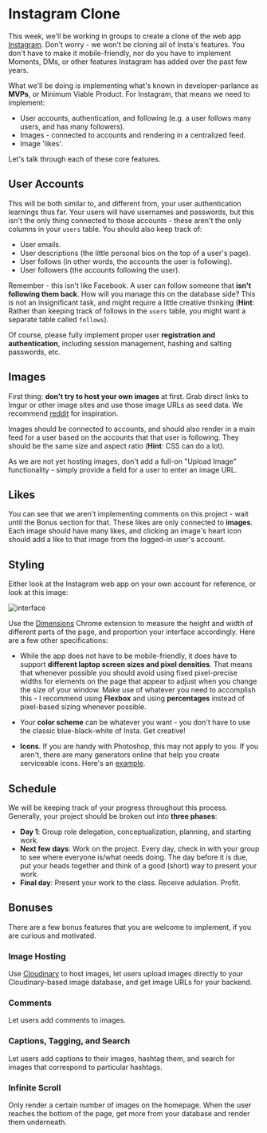 # Instagram Clone

This week, we'll be working in groups to create a clone of the web app [Instagram](https://www.instagram.com/?hl=en). Don't worry - we won't be cloning all of Insta's features. You don't have to make it mobile-friendly, nor do you have to implement Moments, DMs, or other features Instagram has added over the past few years.

What we'll be doing is implementing what's known in developer-parlance as **MVPs**, or Minimum Viable Product. For Instagram, that means we need to implement:

* User accounts, authentication, and following (e.g. a user follows many users, and has many followers).
* Images - connected to accounts and rendering in a centralized feed.
* Image 'likes'.

Let's talk through each of these core features.

## User Accounts

This will be both similar to, and different from, your user authentication learnings thus far. Your users will have usernames and passwords, but this isn't the only thing connected to those accounts - these aren't the only columns in your `users` table. You should also keep track of:

* User emails.
* User descriptions (the little personal bios on the top of a user's page).
* User follows (in other words, the accounts the user is following).
* User followers (the accounts following the user).

Remember - this isn't like Facebook. A user can follow someone that **isn't following them back**. How will you manage this on the database side? This is not an insignificant task, and might require a little creative thinking (**Hint**: Rather than keeping track of follows in the `users` table, you might want a separate table called `follows`).

Of course, please fully implement proper user **registration and authentication**, including session management, hashing and salting passwords, etc.

## Images

First thing: **don't try to host your own images** at first. Grab direct links to Imgur or other image sites and use those image URLs as seed data. We recommend [reddit](https://www.reddit.com/r/EarthPorn/) for inspiration.

Images should be connected to accounts, and should also render in a main feed for a user based on the accounts that that user is following. They should be the same size and aspect ratio (**Hint**: CSS can do a lot).

As we are not yet hosting images, don't add a full-on "Upload Image" functionality - simply provide a field for a user to enter an image URL.

## Likes

You can see that we aren't implementing comments on this project - wait until the Bonus section for that. These likes are only connected to **images**. Each image should have many likes, and clicking an image's heart icon should add a like to that image from the logged-in user's account.

## Styling

Either look at the Instagram web app on your own account for reference, or look at this image:

![interface](https://s.aolcdn.com/hss/storage/midas/a1b70f587a8d2cbe0add93f30f05e96a/203589385/instagramfeat.jpg)

Use the [Dimensions](https://chrome.google.com/webstore/detail/dimensions/baocaagndhipibgklemoalmkljaimfdj?hl=en) Chrome extension to measure the height and width of different parts of the page, and proportion your interface accordingly. Here are a few other specifications:

* While the app does not have to be mobile-friendly, it does have to support **different laptop screen sizes and pixel densities**. That means that whenever possible you should avoid using fixed pixel-precise widths for elements on the page that appear to adjust when you change the size of your window. Make use of whatever you need to accomplish this - I recommend using **Flexbox** and using **percentages** instead of pixel-based sizing whenever possible.

* Your **color scheme** can be whatever you want - you don't have to use the classic blue-black-white of Insta. Get creative!

* **Icons**. If you are handy with Photoshop, this may not apply to you. If you aren't, there are many generators online that help you create serviceable icons. Here's an [example](https://romannurik.github.io/AndroidAssetStudio/icons-launcher.html#foreground.type=clipart&foreground.clipart=android&foreground.space.trim=1&foreground.space.pad=0.25&foreColor=rgba(96%2C%20125%2C%20139%2C%200)&backColor=rgb(68%2C%20138%2C%20255)&crop=0&backgroundShape=square&effects=none&name=ic_launcher).

## Schedule

We will be keeping track of your progress throughout this process. Generally, your project should be broken out into **three phases**:

* **Day 1**: Group role delegation, conceptualization, planning, and starting work.
* **Next few days**: Work on the project. Every day, check in with your group to see where everyone is/what needs doing. The day before it is due, put your heads together and think of a good (short) way to present your work.
* **Final day**: Present your work to the class. Receive adulation. Profit.

## Bonuses

There are a few bonus features that you are welcome to implement, if you are curious and motivated.

### Image Hosting

Use [Cloudinary](https://cloudinary.com/) to host images, let users upload images directly to your Cloudinary-based image database, and get image URLs for your backend.

### Comments

Let users add comments to images.

### Captions, Tagging, and Search

Let users add captions to their images, hashtag them, and search for images that correspond to particular hashtags.

### Infinite Scroll

Only render a certain number of images on the homepage. When the user reaches the bottom of the page, get more from your database and render them underneath.
